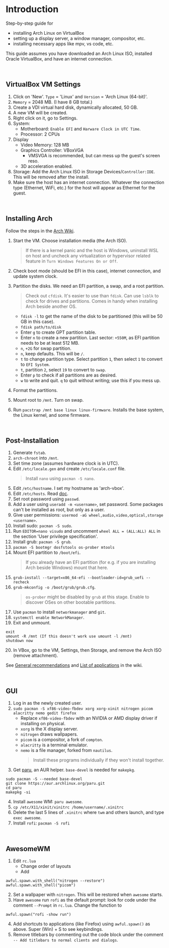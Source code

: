 # Introduction

Step-by-step guide for
- installing Arch Linux on VirtualBox
- setting up a display server, a window manager, compositor, etc.
- installing necessary apps like mpv, vs code, etc.

This guide assumes you have downloaded an Arch Linux ISO, installed Oracle VirtualBox, and have an internet connection.

&nbsp;

## VirtualBox VM Settings

1. Click on 'New'. `Type` = 'Linux' and `Version` = 'Arch Linux (64-bit)'.
2. `Memory` = 2048 MB. (I have 8 GB total.)
3. Create a VDI virtual hard disk, dynamically allocated, 50 GB.
4. A new VM will be created.
5. Right click on it, go to Settings.
6. System:
    * Motherboard: `Enable EFI` and `Harware Clock in UTC Time`.
    * Processor: 2 CPUs
7. Display
    * Video Memory: 128 MB
    * Graphics Controller: VBoxVGA
        * VMSVGA is recommended, but can mess up the guest's screen reso.
    * 3D acceleration enabled.
8. Storage: Add the Arch Linux ISO in Storage Devices/`Controller:IDE`. This will be removed after the install.
9. Make sure the host has an internet connection. Whatever the connection type (Ethernet, WiFi, etc.) for the host will appear as Ethernet for the guest.

&nbsp;

## Installing Arch

Follow the steps in the [Arch Wiki](https://wiki.archlinux.org/title/installation_guide#Set_the_console_keyboard_layout). 

1. Start the VM. Choose installation media (the Arch ISO).

   > If there is a kernel panic and the host is Windows, uninstall WSL on host and uncheck any virtualization or hypervisor related feature in `Turn Windows Features On or Off`.

2. Check boot mode (should be EFI in this case), internet connection, and update system clock.
3. Partition the disks. We need an EFI partition, a swap, and a root partition.
   > Check out `cfdisk`. It's easier to use than `fdisk`.
   > Can use `lsblk` to check for drives and partitions. Comes in handy when installing Arch beside another OS.
    * `fdisk -l` to get the name of the disk to be partitioned (this will be 50 GB in this case).
    * `fdisk path/to/disk`
    * Enter `g` to create GPT partition table.
    * Enter `n` to create a new partition. Last sector: `+550M`, as EFI partition needs to be at least 512 MB.
    * `n`, `+2G` for swap partition.
    * `n`, keep defaults. This will be `/`.
    * `t` to change partition type. Select partition `1`, then select `1` to convert to `EFI System`.
    * `t`, partition `2`, select `19` to convert to `swap`.
    * Enter `p` to check if all partitions are as desired.
    * `w` to write and quit. `q` to quit without writing; use this if you mess up.
4. Format the partitions.
5. Mount root to `/mnt`. Turn on swap.
6. Run `pacstrap /mnt base linux linux-firmware`. Installs the base system, the Linux kernel, and some firmware.

&nbsp;

## Post-Installation

1. Generate `fstab`.
2. `arch-chroot` into `/mnt`.
3. Set time zone (assumes hardware clock is in UTC).
4. Edit `/etc/locale.gen` and create `/etc/locale.conf` file.
      > Install `nano` using `pacman -S nano`.
5. Edit `/etc/hostname`. I set my hostname as 'arch-vbox'.
6. Edit `/etc/hosts`. Read [doc](https://wiki.archlinux.org/title/Network_configuration#Local_hostname_resolution).
7. Set root password using `passwd`.
8. Add a user using `useradd -m <username>`, set password. Some packages can't be installed as root, but only as a user.
9. Give user permissions: `usermod -aG wheel,audio,video,optical,storage <username>`.
10. Install sudo: `pacman -S sudo`.
11. Run `EDITOR=nano visudo` and uncomment `wheel ALL = (ALL:ALL) ALL` in the section 'User privilege specification'.
12. Install grub: `pacman -S grub`.
13. `pacman -S bootmgr dosfstools os-prober mtools`
14. Mount EFI partition to `/boot/efi`.
      > If you already have an EFI partition (for e.g. if you are installing Arch beside Windows) mount that here.
16. `grub-install --target=x86_64-efi --bootloader-id=grub_uefi --recheck`
17. `grub-mkconfig -o /boot/grub/grub.cfg`.
      > `os-prober` might be disabled by `grub` at this stage. Enable to discover OSes on other bootable partitions.
18. Use `pacman` to install `networkmanager` and `git`.
19. `systemctl enable NetworkManager`.
20. Exit and unmount.
```
exit
umount -R /mnt (If this doesn't work use umount -l /mnt)
shutdown now
```
20. In VBox, go to the VM, Settings, then Storage, and remove the Arch ISO (remove attachment).

See [General recommendations](https://wiki.archlinux.org/title/General_recommendations#System_administration) and [List of applications](https://wiki.archlinux.org/title/List_of_applications) in the wiki.

&nbsp;

## GUI

1. Log in as the newly created user.
2. `sudo pacman -S xf86-video-fbdev xorg xorg-xinit nitrogen picom alacritty nemo gedit firefox`
    * Replace `xf86-video-fbdev` with an NVIDIA or AMD display driver if installing on physical.
    * `xorg` is the X display server.
    * `nitrogen` draws wallpapers.
    * `picom` is a compositor, a fork of `compton`.
    * `alacritty` is a terminal emulator.
    * `nemo` is a file manager, forked from `nautilus`.
      > Install these programs individually if they won't install together.
3. Get [paru](https://github.com/morganamilo/paru), an AUR helper. `base-devel` is needed for `makepkg`.
```
sudo pacman -S --needed base-devel
git clone https://aur.archlinux.org/paru.git
cd paru
makepkg -si
```
4. Install `awesome` WM: `paru awesome`.
5. `cp /etc/X11/xinit/xinitrc /home/username/.xinitrc`
6. Delete the last 5 lines of `.xinitrc` where `twm` and others launch, and type `exec awesome`.
7. Install `rofi`: `pacman -S rofi`

&nbsp;

## AwesomeWM 
1. Edit `rc.lua`
    * Change order of layouts
    * Add
```
awful.spawn.with_shell("nitrogen --restore")
awful.spawn.with_shell("picom")
```
2. Set a wallpaper with `nitrogen`. This will be restored when `awesome` starts.
1. Have `awesome` run `rofi` as the default prompt: look for code under the comment `--Prompt` in `rc.lua`. Change the function to
```
awful.spawn("rofi -show run")
```
4. Add shortcuts to applications (like Firefox) using `awful.spawn()` as above. Super (Win) + S to see keybindings.
5. Remove titlebars by commenting out the code block under the comment `-- Add titlebars to normal clients and dialogs`.

&nbsp;












